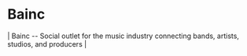 # Bainc
| Bainc -- Social outlet for the music industry connecting bands, artists, studios, and producers |
